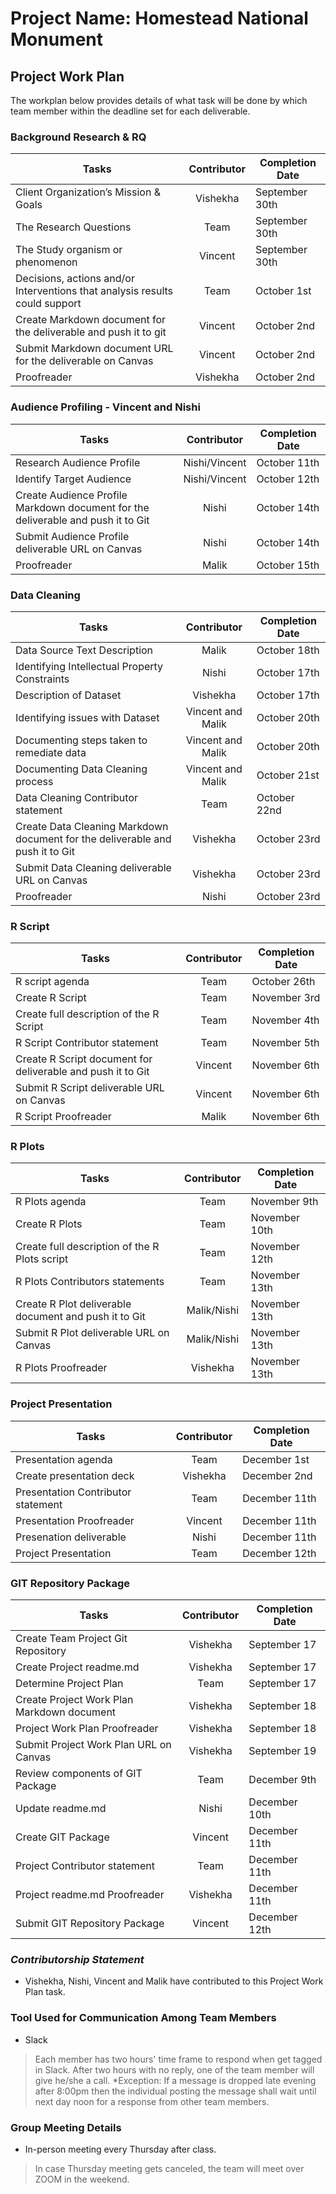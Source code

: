 # Project Name: Homestead National Monument


## Project Work Plan
The workplan below provides details of what task will be done by which team member within the deadline set for each deliverable.


### Background Research & RQ
 **Tasks**	                      |**Contributor**   |**Completion Date** |
|-------------------------------------|:----------------:|---------------|
|Client Organization’s Mission & Goals|    Vishekha              |  September 30th           |		
|The Research Questions |Team|  September 30th    |	
|The Study organism or phenomenon	      |    Vincent              |  September 30th            |	
|Decisions, actions and/or Interventions that analysis results could support|Team| October 1st|	
|Create Markdown document for the deliverable and push it to git  |Vincent | October 2nd              |		
|Submit Markdown document URL for the deliverable on Canvas  |Vincent | October 2nd              |		
|Proofreader                  |    Vishekha              | October 2nd             |


### Audience Profiling - Vincent and Nishi 
|**Tasks**	                       |**Contributor**   |**Completion Date**|
|--------------------------------------|:----------------:|---------------|
|Research Audience Profile             |  Nishi/Vincent               |   October 11th            |		
|Identify Target Audience	       |   Nishi/Vincent              |    October 12th           |
|Create Audience Profile Markdown document for the deliverable and push it to Git   |    Nishi              |  October 14th|
|Submit Audience Profile deliverable URL on Canvas|    Nishi              |  October 14th             |
|Proofreader	       |    Malik              |     October 15th          |


### Data Cleaning
|**Tasks**	                       |**Contributor**   |**Completion Date**|
|--------------------------------------|:----------------:|---------------|
|Data Source Text Description                      |    Malik              |      October 18th         |		
|Identifying Intellectual Property Constraints|	Nishi |October 17th|	
|Description of Dataset		| Vishekha            | October 17th  |
|Identifying issues with Dataset	| Vincent and Malik	| October 20th |
|Documenting steps taken to remediate data	| Vincent and Malik | October 20th|
|Documenting Data Cleaning process| Vincent and Malik | October 21st |		
|Data Cleaning Contributor statement	|Team	          | October 22nd              |
|Create Data Cleaning Markdown document for the deliverable and push it to Git| Vishekha                |October 23rd|
|Submit Data Cleaning deliverable URL on Canvas |    Vishekha              |  October 23rd             	
|Proofreader		| Nishi | October 23rd |


### R Script
|**Tasks**	                       |**Contributor**   |**Completion Date**|
|--------------------------------------|:----------------:|---------------|
|R script agenda|  Team           | October 26th|
|Create R Script		|  Team              |   November 3rd |	
|Create full description of the R Script	|	Team  | November 4th |
|R Script Contributor statement	|Team	| November 5th|
|Create R Script document for deliverable and push it to Git           |   Vincent                |November 6th |
|Submit R Script deliverable URL on Canvas            |   Vincent                |November 6th |
|R Script Proofreader	| Malik  | November 6th |


### R Plots
|**Tasks**	                               |**Contributor**   |**Completion Date**|
|----------------------------------------------|:----------------:|---------------|
|R Plots agenda		| Team | November 9th |
|Create R Plots		| Team |    November 10th |
|Create full description of the R Plots script |   Team               |   November 12th            |
|R Plots Contributors statements	               |Team	| November 13th |
|Create R Plot deliverable document and push it to Git |   Malik/Nishi                | November 13th |
|Submit R Plot deliverable URL on Canvas                    |   Malik/Nishi                | November 13th |
|R Plots Proofreader	|Vishekha | November 13th |


### Project Presentation
|**Tasks**	                       |**Contributor**   |**Completion Date**|
|--------------------------------------|:----------------:|---------------|
|Presentation agenda     |    Team              |   December 1st            |		
|Create presentation deck	| Vishekha        | December 2nd |	
|Presentation Contributor statement	|Team	   | December 11th|
|Presentation Proofreader   | Vincent | December 11th |
|Presenation deliverable| Nishi| December 11th|
|Project Presentation                   |    Team               | December 12th |


### GIT Repository Package
|**Tasks**	                       |**Contributor**   |**Completion Date**|
|--------------------------------------|:----------------:|---------------|
|Create Team Project Git Repository	       |  Vishekha                | September 17             |	
|Create Project readme.md	       | Vishekha         | September 17 |
|Determine Project Plan		       | Team              | September 17  |
|Create Project Work Plan Markdown document      | Vishekha            | September 18  |
|Project Work Plan Proofreader 	       | Vishekha             | September 18  |
|Submit Project Work Plan URL on Canvas              | Vishekha         | September 19  |
|Review components of GIT Package     |Team		|December 9th |
|Update readme.md		 | Nishi   | December 10th |
|Create GIT Package		| Vincent |December 11th |
|Project Contributor statement       |Team	| December 11th |
|Project readme.md Proofreader	  |Vishekha    |December 11th |
|Submit GIT Repository Package  |       Vincent                | December 12th |


### _**Contributorship Statement**_

* Vishekha, Nishi, Vincent and Malik have contributed to this Project Work Plan task. 


### Tool Used for Communication Among Team Members
* Slack
> Each member has two hours' time frame to respond when get tagged in Slack. After two hours with no reply, one of the team member will give he/she a call. *Exception: If a message is dropped late evening after 8:00pm then the individual posting the message shall wait until next day noon for a response from other team members.


### Group Meeting Details
* In-person meeting every Thursday after class.
>In case Thursday meeting gets canceled, the team will meet over ZOOM in the weekend.



